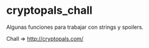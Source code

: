 # cryptopals_chall
Algunas funciones para trabajar con strings y spoilers.

Chall =>  http://cryptopals.com/ 
